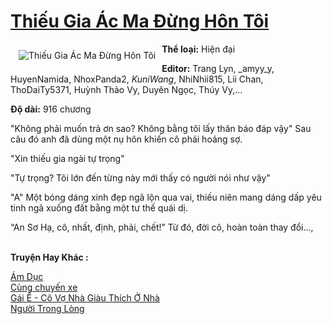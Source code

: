 <a href="https://utruyen.com/thieu-gia-ac-ma-dung-hon-toi/9967/" title="Thiếu Gia Ác Ma Đừng Hôn Tôi"><h1>Thiếu Gia Ác Ma Đừng Hôn Tôi</h1></a><div style="display:table"><img align="right" style="float: left; padding: 10px;" src="https://utruyen.com/images/story/200x260/thieu-gia-ac-ma-dung-hon-toi.jpg" alt="Thiếu Gia Ác Ma Đừng Hôn Tôi"><b>Thể loại:</b> Hiện đại<p></p><b>Editor:</b> Trang Lyn, _amyy_y, HuyenNamida, NhoxPanda2, _KuniWang_, NhiNhii815, Lii Chan, ThoDaiTy5371, Huỳnh Thảo Vy, Duyên Ngọc, Thúy Vy,... <p></p><b>Độ dài:</b> 916 chương<p></p>"Không phải muốn trả ơn sao? Không bằng tôi lấy thân báo đáp vậy" Sau câu đó anh đã dùng một nụ hôn khiến cô phải hoảng sợ.<p></p>"Xin thiếu gia ngài tự trọng"<p></p>"Tự trọng? Tôi lớn đến từng này mới thấy có người nói như vậy"<p></p>"A" Một bóng dáng xinh đẹp ngã lộn qua vai, thiếu niên mang dáng dấp yêu tinh ngã xuống đất bằng một tư thế quái dị.<p></p>“An Sơ Hạ, cô, nhất, định, phải, chết!” Từ đó, đời cô, hoàn toàn thay đổi...,</div><p><br><b>Truyện Hay Khác :</b></p><a href="https://utruyen.com/am-duc/371/" alt="Ám Dục">Ám Dục</a><br/><a href="https://github.com/quanluxury/ngontinhhot/tree/master/truyenhay/19508/" alt="Cùng chuyến xe">Cùng chuyến xe</a><br/><a href="https://github.com/quanluxury/ngontinhhot/tree/master/truyenhay/18371/" alt="Gái Ế - Cô Vợ Nhà Giàu Thích Ở Nhà">Gái Ế - Cô Vợ Nhà Giàu Thích Ở Nhà</a><br/><a href="https://github.com/quanluxury/ngontinhhot/tree/master/truyenhay/19285/" alt="Người Trong Lòng">Người Trong Lòng</a><br/>